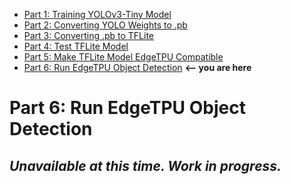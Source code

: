 * [Part 1: Training YOLOv3-Tiny Model](https://github.com/jeremycperez/Senior-Design-F20-W21/tree/master/Main/Image%20Processing/Training/(1)%20darknet%20(by%20pjreddie))<br>
* [Part 2: Converting YOLO Weights to .pb](https://github.com/jeremycperez/Senior-Design-F20-W21/tree/master/Main/Image%20Processing/Training/(2)%20YOLOv3-Tiny%20to%20.pb)<br>
* [Part 3: Converting .pb to TFLite](https://github.com/jeremycperez/Senior-Design-F20-W21/tree/master/Main/Image%20Processing/Training/(3)%20.pb%20to%20TFLite)<br>
* [Part 4: Test TFLite Model](https://github.com/jeremycperez/Senior-Design-F20-W21/tree/master/Main/Image%20Processing/Training/(4)%20Test%20TFLite%20Model)<br>
* [Part 5: Make TFLite Model EdgeTPU Compatible](https://github.com/jeremycperez/Senior-Design-F20-W21/tree/master/Main/Image%20Processing/Training/(5)%20Compile%20on%20EdgeTPU)<br>
* [Part 6: Run EdgeTPU Object Detection](https://github.com/jeremycperez/Senior-Design-F20-W21/tree/master/Main/Image%20Processing/Training/(6)%20Test%20Edge-compatible%20TFlite%20Model) **<-- you are here**<br>

# Part 6: Run EdgeTPU Object Detection
## *Unavailable at this time. Work in progress.*